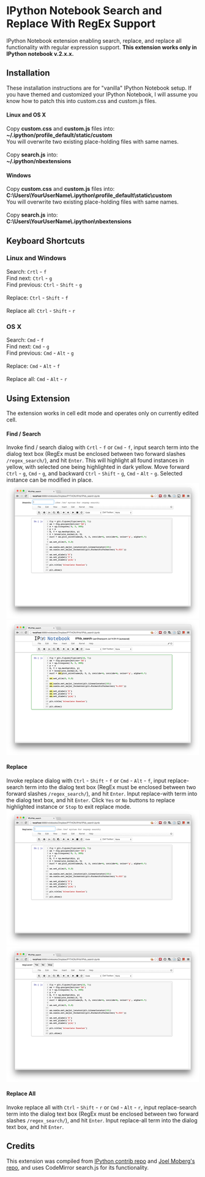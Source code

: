 IPython Notebook Search and Replace With RegEx Support
======================

IPython Notebook extension enabling search, replace, and replace all functionality with regular expression support. **This extension works only in IPython notebook v.2.x.x.**

## Installation
These installation instructions are for "vanilla" IPython Notebook setup. If you have themed and customized your IPython Notebook, I will assume you know how to patch this into custom.css and custom.js files.
#### Linux and OS X
Copy **custom.css** and **custom.js** files into:<br>
**~/.ipython/profile_default/static/custom**<br>
You will overwrite two existing place-holding files with same names.<br><br>
Copy **search.js** into:<br>
**~/.ipython/nbextensions**
#### Windows
Copy **custom.css** and **custom.js** files into:<br>
**C:\Users\YourUserName\\.ipython\profile_default\static\custom**<br>
You will overwrite two existing place-holding files with same names.<br><br>
Copy **search.js** into:<br>
**C:\Users\YourUserName\\.ipython\nbextensions**

## Keyboard Shortcuts
### Linux and Windows
Search: `Crtl` - `f`<br>
Find next: `Ctrl` - `g`<br>
Find previous: `Ctrl` - `Shift` - `g`<br><br>
Replace: `Ctrl` - `Shift` - `f`<br><br>
Replace all: `Ctrl` - `Shift` - `r`
### OS X
Search: `Cmd` - `f`<br>
Find next: `Cmd` - `g`<br>
Find previous: `Cmd` - `Alt` - `g`<br><br>
Replace: `Cmd` - `Alt` - `f`<br><br>
Replace all: `Cmd` - `Alt` - `r`

## Using Extension
The extension works in cell edit mode and operates only on currently edited cell.
#### Find / Search
Invoke find / search dialog with `Crtl` - `f` or `Cmd` - `f`, input search term into the dialog text box (RegEx must be enclosed between two forward slashes `/regex_search/`), and hit `Enter`. This will highlight all found instances in yellow, with selected one being highlighted in dark yellow. Move forward `Ctrl` - `g`, `Cmd` - `g`, and backward `Ctrl` - `Shift` - `g`, `Cmd` - `Alt` - `g`. Selected instance can be modified in place.<br>
![alt txt](https://github.com/HyperionAnalytics/IPythonNotebook_search/blob/master/images/search "Search")<br>
![alt txt](https://github.com/HyperionAnalytics/IPythonNotebook_search/blob/master/images/highlights "Highlights")
#### Replace
Invoke replace dialog with `Ctrl` - `Shift` - `f` or `Cmd` - `Alt` - `f`, input replace-search term into the dialog text box (RegEx must be enclosed between two forward slashes `/regex_search/`), and hit `Enter`. Input replace-with term into the dialog text box, and hit `Enter`. Click `Yes` or `No` buttons to replace highlighted instance or `Stop` to exit replace mode.<br>
![alt txt](https://github.com/HyperionAnalytics/IPythonNotebook_search/blob/master/images/replace "Replace")
![alt txt](https://github.com/HyperionAnalytics/IPythonNotebook_search/blob/master/images/replace_dialog "Replace dialog")
#### Replace All
Invoke replace all with `Ctrl` - `Shift` - `r` or `Cmd` - `Alt` - `r`, input replace-search term into the dialog text box (RegEx must be enclosed between two forward slashes `/regex_search/`), and hit `Enter`. Input replace-all term into the dialog text box, and hit `Enter`.

## Credits
This extension was compiled from [IPython contrib repo](https://github.com/ipython-contrib/IPython-notebook-extensions/wiki) and [Joel Moberg's repo](https://github.com/joelmo/dot-ipython), and uses CodeMirror search.js for its functionality.




